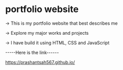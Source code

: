 # portfolio website

-> This is my portfolio website that best describes me

-> Explore my major works and projects

-> I have build it using HTML, CSS and JavaScript

-----Here is the link------

https://prashantsah567.github.io/
